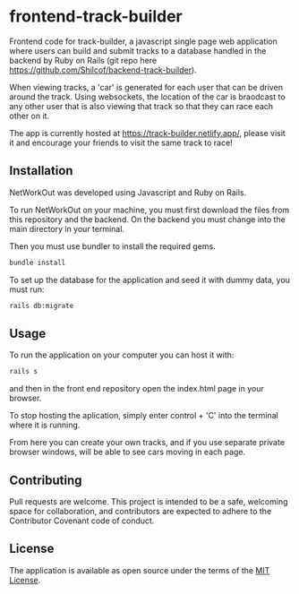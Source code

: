 # frontend-track-builder

Frontend code for track-builder, a javascript single page web application where users can build and submit tracks to a database handled in the backend by Ruby on Rails (git repo here https://github.com/Shilcof/backend-track-builder).

When viewing tracks, a 'car' is generated for each user that can be driven around the track. Using websockets, the location of the car is braodcast to any other user that is also viewing that track so that they can race each other on it.

The app is currently hosted at https://track-builder.netlify.app/, please visit it and encourage your friends to visit the same track to race!

## Installation

NetWorkOut was developed using Javascript and Ruby on Rails.

To run NetWorkOut on your machine, you must first download the files from this repository and the backend. On the backend you must change into the main directory in your terminal.

Then you must use bundler to install the required gems.

```bash
bundle install
```

To set up the database for the application and seed it with dummy data, you must run:

```bash
rails db:migrate
```

## Usage

To run the application on your computer you can host it with:

```bash
rails s
```

and then in the front end repository open the index.html page in your browser.

To stop hosting the aplication, simply enter control + 'C' into the terminal where it is running.

From here you can create your own tracks, and if you use separate private browser windows, will be able to see cars moving in each page.

## Contributing
Pull requests are welcome. This project is intended to be a safe, welcoming space for collaboration, and contributors are expected to adhere to the Contributor Covenant code of conduct.

## License
The application is available as open source under the terms of the [MIT License](https://opensource.org/licenses/MIT).